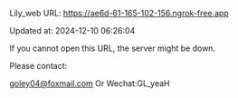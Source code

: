 Lily_web URL: https://ae6d-61-165-102-156.ngrok-free.app

Updated at: 2024-12-10 06:26:04

If you cannot open this URL, the server might be down.

Please contact: 

goley04@foxmail.com Or Wechat:GL_yeaH